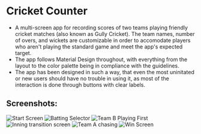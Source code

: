 # Cricket Counter

- A multi-screen app for recording scores of two teams playing friendly cricket matches (also known as Gully Cricket). The team names, number of overs, and wickets are customizable in order to accomodate players who aren't playing the standard game and meet the app's expected target.  
- The app follows Material Design throughout, with everything from the layout to the color palette being in compliance with the guidelines.  
- The app has been designed in such a way, that even the most uninitated or new users should have no trouble in using it, as most of the interaction is done through buttons with clear labels.  

## Screenshots:

![Start Screen](https://github.com/AritificialPhysics/resources/blob/main/Start%20Screen.jpg)
![Batting Selector](https://github.com/AritificialPhysics/resources/blob/main/Who%20Bats%20First.jpg9)
![Team B Playing First](https://github.com/AritificialPhysics/resources/blob/main/Team%20B.jpg)
![Inning transition screen](https://github.com/AritificialPhysics/resources/blob/main/Transition%20Screen.jpg)
![Team A chasing](https://github.com/AritificialPhysics/resources/blob/main/Team%20A%20Target.jpg)
![Win Screen](https://github.com/AritificialPhysics/resources/blob/main/Win%20Screen.jpg)
